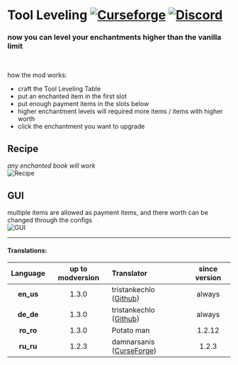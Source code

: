 # Tool Leveling [![Curseforge](http://cf.way2muchnoise.eu/full_397255_downloads.svg)](https://www.curseforge.com/minecraft/mc-mods/tool-leveling-plus-fabric) [![Discord](https://img.shields.io/discord/639540436524072970?color=0a48c4&label=%20&logo=discord&logoColor=FFF)](https://discord.gg/bhUaWhq)

### now you can level your enchantments higher than the vanilla limit<br/>
<br/>

how the mod works:
 - craft the Tool Leveling Table
 - put an enchanted item in the first slot
 - put enough payment items in the slots below
 - higher enchantment levels will required more items / items with higher worth
 - click the enchantment you want to upgrade

## Recipe
*any enchanted book will work*</br>
![Recipe](https://i.ibb.co/fQxtBV2/Recipe-new.png "Recipe")

## GUI
multiple items are allowed as payment items, and there worth can be changed through the configs</br>
![GUI](https://i.ibb.co/4FdbhBm/toolleveling-gui.png "Tool Leveling GUI")

---

#### Translations:
| Language | up to modversion | Translator | since version |
|:--------:|:----------------:|:-----------| :-----------: |
| **en_us** | 1.3.0 | tristankechlo ([Github](https://github.com/tristankechlo)) | always |
| **de_de** | 1.3.0 | tristankechlo ([Github](https://github.com/tristankechlo)) | always |
| **ro_ro** | 1.3.0 | Potato man | 1.2.12 |
| **ru_ru** | 1.2.3 | damnarsanis ([CurseForge](https://www.curseforge.com/members/damnarsanis/)) | 1.2.3 |
